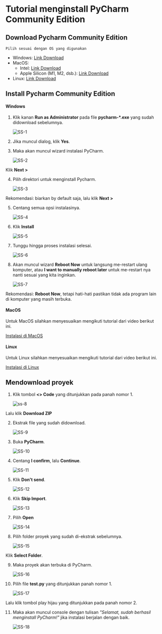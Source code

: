 # Tutorial menginstall PyCharm Community Edition

## Download Pycharm Community Edition
```note
Pilih sesuai dengan OS yang digunakan
```
- Windows: [Link Download](https://www.jetbrains.com/pycharm/download/download-thanks.html?platform=windows&code=PCC)
- MacOS:
    - Intel: [Link Download](https://www.jetbrains.com/pycharm/download/download-thanks.html?platform=mac&code=PCC)
    - Apple Silicon (M1, M2, dsb.): [Link Download](https://www.jetbrains.com/pycharm/download/download-thanks.html?platform=macM1&code=PCC)
- Linux: [Link Download](https://www.jetbrains.com/pycharm/download/download-thanks.html?platform=linux&code=PCC)

## Install Pycharm Community Edition

#### Windows

1. Klik kanan **Run as Administrator** pada file **pycharm-*.exe** yang sudah didownload sebelumnya.

    ![SS-1](./screenshot/ss-1.png)

2. Jika muncul dialog, klik **Yes**.

3. Maka akan muncul wizard instalasi PyCharm.

    ![SS-2](./screenshot/ss-2.png)

Klik **Next >**

4. Pilih direktori untuk menginstall Pycharm. 

    ![SS-3](./screenshot/ss-3.png)

Rekomendasi: biarkan by default saja, lalu klik **Next >**

5. Centang semua opsi instalasinya.

    ![SS-4](./screenshot/ss-4.png)

6. Klik **Install**

    ![SS-5](./screenshot/ss-5.png)

7. Tunggu hingga proses instalasi selesai.

    ![SS-6](./screenshot/ss-6.png)

8. Akan muncul wizard **Reboot Now** untuk langsung me-restart ulang komputer, atau **I want to manually reboot later** untuk me-restart nya nanti sesuai yang kita inginkan.

    ![SS-7](./screenshot/ss-7.png)

Rekomendasi: **Reboot Now**, tetapi hati-hati pastikan tidak ada program lain di komputer yang masih terbuka.

#### MacOS

Untuk MacOS silahkan menyesuaikan mengikuti tutorial dari video berikut ini.

[Instalasi di MacOS](https://www.youtube.com/watch?v=ZVjQFjOI49c&t=1s)

#### Linux

Untuk Linux silahkan menyesuaikan mengikuti tutorial dari video berikut ini.

[Instalasi di Linux](https://youtu.be/K8C92DRzLQQ?si=_LTYV7vp08B7p-4l)

## Mendownload proyek

1. Klik tombol **<> Code** yang ditunjukkan pada panah nomor 1.

    ![ss-8](./screenshot/ss-8.png)

Lalu klik **Download ZIP**

2. Ekstrak file yang sudah didownload.

    ![SS-9](./screenshot/ss-9.png)

3. Buka **PyCharm**.

    ![SS-10](./screenshot/ss-10.png)

4. Centang **I confirm**, lalu **Continue**.

    ![SS-11](./screenshot/ss-11.png)

5. Klik **Don't send**.

    ![SS-12](./screenshot/ss-12.png)

6. Klik **Skip Import**.

    ![SS-13](./screenshot/ss-13.png)

7. Pilih **Open**

    ![SS-14](./screenshot/ss-14.png)

8. Pilih folder proyek yang sudah di-ekstrak sebelumnya.

    ![SS-15](./screenshot/ss-15.png)

Klik **Select Folder**.

9. Maka proyek akan terbuka di PyCharm.

    ![SS-16](./screenshot/ss-16.png)

10. Pilih file **test.py** yang ditunjukkan panah nomor 1.

    ![SS-17](./screenshot/ss-17.png)

Lalu klik tombol play hijau yang ditunjukkan pada panah nomor 2.

11. Maka akan muncul console dengan tulisan *"Selamat, sudah berhasil menginstall PyCharm!"* jika instalasi berjalan dengan baik.

    ![SS-18](./screenshot/ss-18.png)
